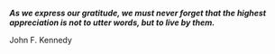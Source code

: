 _**As we express our gratitude, we must never forget that the highest appreciation is not to utter words, but to live by them.**_

John F. Kennedy